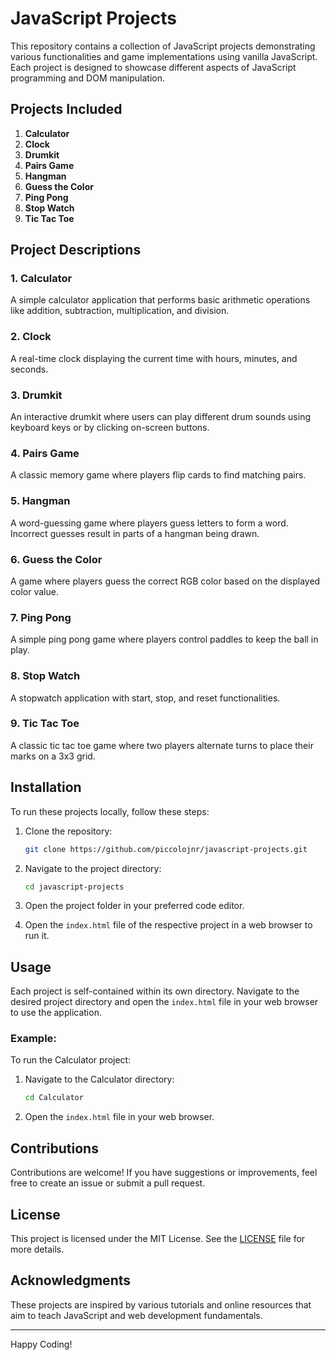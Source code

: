 # JavaScript Projects

This repository contains a collection of JavaScript projects demonstrating various functionalities and game implementations using vanilla JavaScript. Each project is designed to showcase different aspects of JavaScript programming and DOM manipulation.

## Projects Included

1. **Calculator**
2. **Clock**
3. **Drumkit**
4. **Pairs Game**
5. **Hangman**
6. **Guess the Color**
7. **Ping Pong**
8. **Stop Watch**
9. **Tic Tac Toe**

## Project Descriptions

### 1. Calculator
A simple calculator application that performs basic arithmetic operations like addition, subtraction, multiplication, and division.

### 2. Clock
A real-time clock displaying the current time with hours, minutes, and seconds.

### 3. Drumkit
An interactive drumkit where users can play different drum sounds using keyboard keys or by clicking on-screen buttons.

### 4. Pairs Game
A classic memory game where players flip cards to find matching pairs.

### 5. Hangman
A word-guessing game where players guess letters to form a word. Incorrect guesses result in parts of a hangman being drawn.

### 6. Guess the Color
A game where players guess the correct RGB color based on the displayed color value.

### 7. Ping Pong
A simple ping pong game where players control paddles to keep the ball in play.

### 8. Stop Watch
A stopwatch application with start, stop, and reset functionalities.

### 9. Tic Tac Toe
A classic tic tac toe game where two players alternate turns to place their marks on a 3x3 grid.

## Installation

To run these projects locally, follow these steps:

1. Clone the repository:
    ```sh
    git clone https://github.com/piccolojnr/javascript-projects.git
    ```
2. Navigate to the project directory:
    ```sh
    cd javascript-projects
    ```
3. Open the project folder in your preferred code editor.

4. Open the `index.html` file of the respective project in a web browser to run it.

## Usage

Each project is self-contained within its own directory. Navigate to the desired project directory and open the `index.html` file in your web browser to use the application.

### Example:
To run the Calculator project:
1. Navigate to the Calculator directory:
    ```sh
    cd Calculator
    ```
2. Open the `index.html` file in your web browser.

## Contributions

Contributions are welcome! If you have suggestions or improvements, feel free to create an issue or submit a pull request.

## License

This project is licensed under the MIT License. See the [LICENSE](LICENSE) file for more details.

## Acknowledgments

These projects are inspired by various tutorials and online resources that aim to teach JavaScript and web development fundamentals.

---

Happy Coding!
